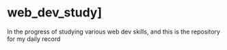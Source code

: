 # web_dev_study]
In the progress of studying various web dev skills, and this is the repository for my daily record
